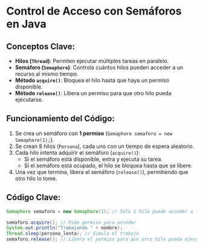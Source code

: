 # Control de Acceso con Semáforos en Java

## Conceptos Clave:
- **Hilos (`Thread`)**: Permiten ejecutar múltiples tareas en paralelo.
- **Semáforo (`Semaphore`)**: Controla cuántos hilos pueden acceder a un recurso al mismo tiempo.
- **Método `acquire()`**: Bloquea el hilo hasta que haya un permiso disponible.
- **Método `release()`**: Libera un permiso para que otro hilo pueda ejecutarse.

## Funcionamiento del Código:
1. Se crea un semáforo con **1 permiso** (`Semaphore semaforo = new Semaphore(1);`).
2. Se crean 8 hilos (`Persona`), cada uno con un tiempo de espera aleatorio.
3. Cada hilo intenta adquirir el semáforo (`acquire()`):
   - Si el semáforo está disponible, entra y ejecuta su tarea.
   - Si el semáforo está ocupado, el hilo se bloquea hasta que se libere.
4. Una vez que termina, libera el semáforo (`release()`), permitiendo que otro hilo lo tome.

## Código Clave:
```java
Semaphore semaforo = new Semaphore(1); // Solo 1 hilo puede acceder a la vez

semaforo.acquire(); // Pide permiso para acceder
System.out.println("Trabajando " + nombre);
Thread.sleep(persona_lenta); // Simula el trabajo
semaforo.release(); // Libera el permiso para que otro hilo pueda ejecutarse
